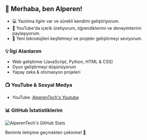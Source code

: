 ## 👋 Merhaba, ben Alperen!

- 💻 Yazılıma ilgim var ve sürekli kendimi geliştiriyorum.
- 🎥 YouTube'da içerik üretiyorum, öğrendiklerimi ve deneyimlerimi paylaşıyorum.
- 🚀 Yeni teknolojileri keşfetmeyi ve projeler geliştirmeyi seviyorum.

### 💡 İlgi Alanlarım
- Web geliştirme (JavaScript, Python, HTML & CSS)
- Oyun geliştirmeyi düşünüyorum
- Yapay zeka & otomasyon projeleri

### 📺 YouTube & Sosyal Medya
- YouTube: [AlperenTech's Youtube](https://www.youtube.com/@alperentech)

### 📊 GitHub İstatistiklerim
![AlperenTech's GitHub Stats](https://github-readme-stats.vercel.app/api?username=alperentech&show_icons=true&theme=radical)

Benimle iletişime geçmekten çekinme! 🚀

